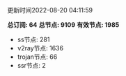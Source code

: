 更新时间2022-08-20 04:11:59

**总订阅: 64**
**总节点: 9109**
**有效节点: 1985**
- ss节点: 281
- v2ray节点: 1636
- trojan节点: 66
- ssr节点: 2
